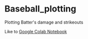 # Baseball_plotting

Plotting Batter's damage and strikeouts

Like to [Google Colab Notebook](https://colab.research.google.com/drive/1WCgencAXYllkDPsM0_uLxNZT8SeZO5V2?usp=sharing)
